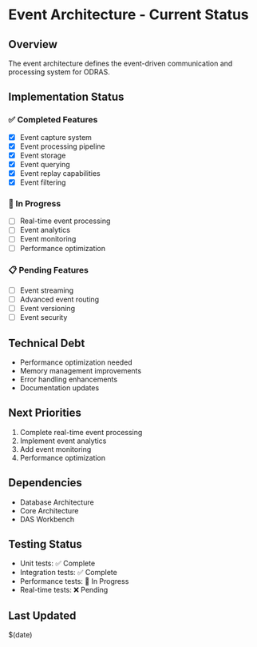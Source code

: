 # Event Architecture - Current Status

## Overview
The event architecture defines the event-driven communication and processing system for ODRAS.

## Implementation Status

### ✅ Completed Features
- [x] Event capture system
- [x] Event processing pipeline
- [x] Event storage
- [x] Event querying
- [x] Event replay capabilities
- [x] Event filtering

### 🚧 In Progress
- [ ] Real-time event processing
- [ ] Event analytics
- [ ] Event monitoring
- [ ] Performance optimization

### 📋 Pending Features
- [ ] Event streaming
- [ ] Advanced event routing
- [ ] Event versioning
- [ ] Event security

## Technical Debt
- Performance optimization needed
- Memory management improvements
- Error handling enhancements
- Documentation updates

## Next Priorities
1. Complete real-time event processing
2. Implement event analytics
3. Add event monitoring
4. Performance optimization

## Dependencies
- Database Architecture
- Core Architecture
- DAS Workbench

## Testing Status
- Unit tests: ✅ Complete
- Integration tests: ✅ Complete
- Performance tests: 🚧 In Progress
- Real-time tests: ❌ Pending

## Last Updated
$(date)